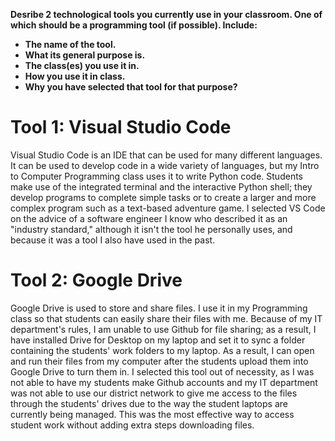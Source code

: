 **Desribe 2 technological tools you currently use in your classroom. One of which should be a programming tool (if possible). Include:**

* **The name of the tool.**
* **What its general purpose is.**
* **The class(es) you use it in.**
* **How you use it in class.**
* **Why you have selected that tool for that purpose?**


# Tool 1: Visual Studio Code

Visual Studio Code is an IDE that can be used for many different languages. It can be used to develop code in a wide variety of languages, but my Intro to Computer Programming class uses it to write Python code. Students make use of the integrated terminal and the interactive Python shell; they develop programs to complete simple tasks or to create a larger and more complex program such as a text-based adventure game. I selected VS Code on the advice of a software engineer I know who described it as an "industry standard," although it isn't the tool he personally uses, and because it was a tool I also have used in the past.

# Tool 2: Google Drive

Google Drive is used to store and share files. I use it in my Programming class so that students can easily share their files with me. Because of my IT department's rules, I am unable to use Github for file sharing; as a result, I have installed Drive for Desktop on my laptop and set it to sync a folder containing the students' work folders to my laptop. As a result, I can open and run their files from my computer after the students upload them into Google Drive to turn them in. I selected this tool out of necessity, as I was not able to have my students make Github accounts and my IT department was not able to use our district network to give me access to the files through the students' drives due to the way the student laptops are currently being managed. This was the most effective way to access student work without adding extra steps downloading files.
